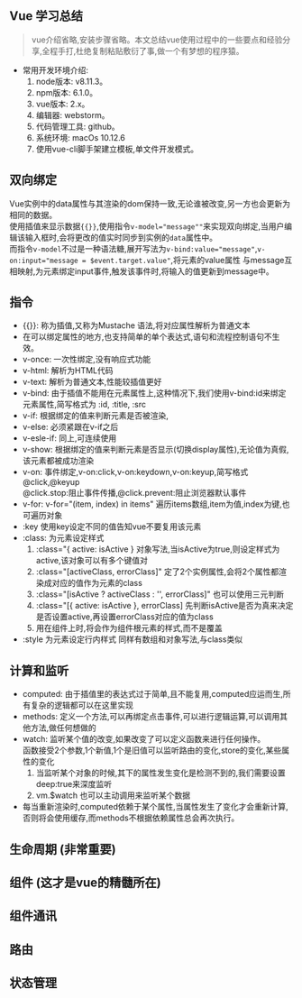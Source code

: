 ## Vue 学习总结

> vue介绍省略,安装步骤省略。本文总结vue使用过程中的一些要点和经验分享,全程手打,杜绝复制粘贴敷衍了事,做一个有梦想的程序猿。  

* 常用开发环境介绍: 
  1. node版本: v8.11.3。
  2. npm版本: 6.1.0。
  3. vue版本: 2.x。
  4. 编辑器: webstorm。
  5. 代码管理工具: github。
  6. 系统环境: macOs 10.12.6
  7. 使用vue-cli脚手架建立模板,单文件开发模式。

## 双向绑定
 
Vue实例中的data属性与其渲染的dom保持一致,无论谁被改变,另一方也会更新为相同的数据。  
使用插值来显示数据`{{}}`,使用指令`v-model="message""`来实现双向绑定,当用户编辑该输入框时,会将更改的值实时同步到实例的`data`属性中。  
而指令`v-model`不过是一种语法糖,展开写法为`v-bind:value="message"`,`v-on:input="message = $event.target.value"`,将元素的value属性
与message互相映射,为元素绑定input事件,触发该事件时,将输入的值更新到message中。

## 指令

* {{}}: 称为插值,又称为Mustache 语法,将对应属性解析为普通文本
* 在可以绑定属性的地方,也支持简单的单个表达式,语句和流程控制语句不生效。
* v-once: 一次性绑定,没有响应式功能
* v-html: 解析为HTML代码
* v-text: 解析为普通文本,性能较插值更好
* v-bind: 由于插值不能用在元素属性上,这种情况下,我们使用v-bind:id来绑定元素属性,简写格式为 :id, :title, :src
* v-if: 根据绑定的值来判断元素是否被渲染,
* v-else: 必须紧跟在v-if之后
* v-esle-if: 同上,可连续使用
* v-show: 根据绑定的值来判断元素是否显示(切换display属性),无论值为真假,该元素都被成功渲染
* v-on: 事件绑定,v-on:click,v-on:keydown,v-on:keyup,简写格式@click,@keyup  
@click.stop:阻止事件传播,@click.prevent:阻止浏览器默认事件
* v-for: v-for="(item, index) in items" 遍历items数组,item为值,index为键,也可遍历对象
* :key 使用key设定不同的值告知vue不要复用该元素
* :class: 为元素设定样式
  1. :class="{ active: isActive } 对象写法,当isActive为true,则设定样式为active,该对象可以有多个键值对
  2. :class="[activeClass, errorClass]" 定了2个实例属性,会将2个属性都渲染成对应的值作为元素的class
  3. :class="[isActive ? activeClass : '', errorClass]" 也可以使用三元判断
  4. :class="[{ active: isActive }, errorClass] 先判断isActive是否为真来决定是否设置active,再设置errorClass对应的值为class
  5. <my-component class="baz boo"></my-component> 用在组件上时,将会作为组件根元素的样式,而不是覆盖
* :style 为元素设定行内样式  同样有数组和对象写法,与class类似

## 计算和监听
* computed: 由于插值里的表达式过于简单,且不能复用,computed应运而生,所有复杂的逻辑都可以在这里实现
* methods: 定义一个方法,可以再绑定点击事件,可以进行逻辑运算,可以调用其他方法,做任何想做的
* watch: 监听某个值的改变,如果改变了可以定义函数来进行任何操作。  
函数接受2个参数,1个新值,1个是旧值可以监听路由的变化,store的变化,某些属性的变化
  1. 当监听某个对象的时候,其下的属性发生变化是检测不到的,我们需要设置deep:true来深度监听
  2. vm.$watch 也可以主动调用来监听某个数据
* 每当重新渲染时,computed依赖于某个属性,当属性发生了变化才会重新计算,否则将会使用缓存,而methods不根据依赖属性总会再次执行。


## 生命周期 (非常重要)


## 组件 (这才是vue的精髓所在)

## 组件通讯

## 路由


## 状态管理